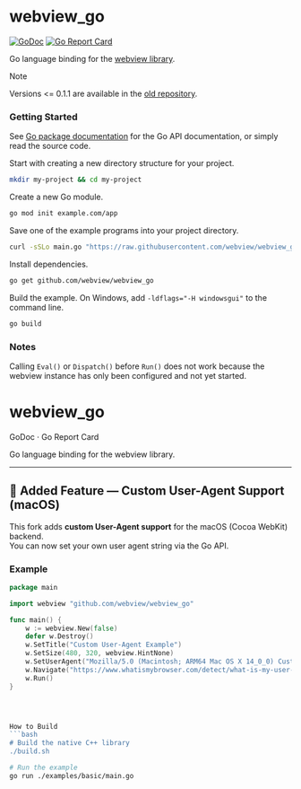 # webview_go

[![GoDoc](https://godoc.org/github.com/webview/webview_go?status.svg)](https://godoc.org/github.com/webview/webview_go)
[![Go Report Card](https://goreportcard.com/badge/github.com/webview/webview_go)](https://goreportcard.com/report/github.com/webview/webview_go)

Go language binding for the [webview library][webview].

> [!NOTE]
> Versions <= 0.1.1 are available in the [old repository][webview].

### Getting Started

See [Go package documentation][go-docs] for the Go API documentation, or simply read the source code.

Start with creating a new directory structure for your project.

```sh
mkdir my-project && cd my-project
```

Create a new Go module.

```sh
go mod init example.com/app
```

Save one of the example programs into your project directory.

```sh
curl -sSLo main.go "https://raw.githubusercontent.com/webview/webview_go/master/examples/basic/main.go"
```

Install dependencies.

```sh
go get github.com/webview/webview_go
```

Build the example. On Windows, add `-ldflags="-H windowsgui"` to the command line.

```sh
go build
```

### Notes

Calling `Eval()` or `Dispatch()` before `Run()` does not work because the webview instance has only been configured and not yet started.

[go-docs]: https://pkg.go.dev/github.com/webview/webview_go
[webview]: https://github.com/webview/webview


# webview_go

GoDoc · Go Report Card

Go language binding for the webview library.

---

## 🚀 Added Feature — Custom User-Agent Support (macOS)

This fork adds **custom User-Agent support** for the macOS (Cocoa WebKit) backend.  
You can now set your own user agent string via the Go API.

### Example

```go
package main

import webview "github.com/webview/webview_go"

func main() {
	w := webview.New(false)
	defer w.Destroy()
	w.SetTitle("Custom User-Agent Example")
	w.SetSize(480, 320, webview.HintNone)
	w.SetUserAgent("Mozilla/5.0 (Macintosh; ARM64 Mac OS X 14_0_0) Custom/1.0")
	w.Navigate("https://www.whatismybrowser.com/detect/what-is-my-user-agent/")
	w.Run()
}




How to Build
```bash
# Build the native C++ library
./build.sh
```
```bash
# Run the example
go run ./examples/basic/main.go
```
